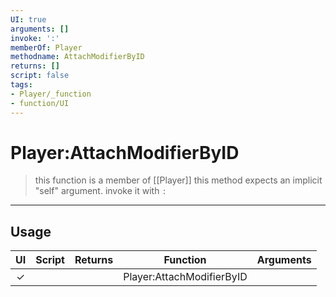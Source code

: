 ```yaml
---
UI: true
arguments: []
invoke: ':'
memberOf: Player
methodname: AttachModifierByID
returns: []
script: false
tags:
- Player/_function
- function/UI
---
```

# Player:AttachModifierByID
> this function is a member of [[Player]]
> this method expects an implicit "self" argument. invoke it with `:`
-----
## Usage
|  UI | Script | Returns | Function | Arguments |
|:---:|:------:|-------:|:--------:|:---------|
|✓| ||Player:AttachModifierByID||
